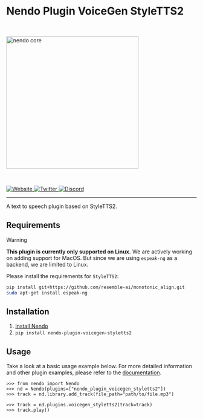 # Nendo Plugin VoiceGen StyleTTS2

<br>
<p align="left">
    <img src="https://okio.ai/docs/assets/nendo_core_logo.png" width="350" alt="nendo core">
</p>
<br>

<p align="left">
<a href="https://okio.ai" target="_blank">
    <img src="https://img.shields.io/website/https/okio.ai" alt="Website">
</a>
<a href="https://twitter.com/okio_ai" target="_blank">
    <img src="https://img.shields.io/twitter/url/https/twitter.com/okio_ai.svg?style=social&label=Follow%20%40okio_ai" alt="Twitter">
</a>
<a href="https://discord.gg/gaZMZKzScj" target="_blank">
    <img src="https://dcbadge.vercel.app/api/server/XpkUsjwXTp?compact=true&style=flat" alt="Discord">
</a>
</p>

---

A text to speech plugin based on StyleTTS2. 

## Requirements

> [!WARNING]
> **This plugin is currently only supported on Linux.**
> We are actively working on adding support for MacOS.
> But since we are using `espeak-ng` as a backend, we are limited to Linux.

Please install the requirements for `StyleTTS2`: 

```sh
pip install git+https://github.com/resemble-ai/monotonic_align.git
sudo apt-get install espeak-ng
```


## Installation

1. [Install Nendo](https://github.com/okio-ai/nendo#installation)
2. `pip install nendo-plugin-voicegen-styletts2`

## Usage

Take a look at a basic usage example below.
For more detailed information and other plugin examples, please refer to the [documentation](https://okio.ai/docs/plugins).

```pycon
>>> from nendo import Nendo
>>> nd = Nendo(plugins=["nendo_plugin_voicegen_styletts2"])
>>> track = nd.library.add_track(file_path="path/to/file.mp3")

>>> track = nd.plugins.voicegen_styletts2(track=track)
>>> track.play()
```

    
